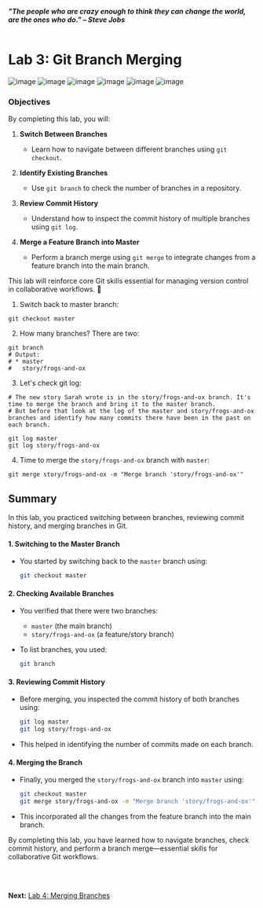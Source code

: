 ***"The people who are crazy enough to think they can change the world, are the ones who do." – Steve Jobs***
<br><br>


# Lab 3: Git Branch Merging
![image](https://github.com/user-attachments/assets/96f8b44f-7075-47b9-a7ac-386407474fd9) ![image](https://github.com/user-attachments/assets/073d11f1-f7d7-4c5b-87aa-acc8de59a32c) ![image](https://github.com/user-attachments/assets/eb99e756-4957-4df7-8118-b4c72041ceed) ![image](https://github.com/user-attachments/assets/b9e58837-9866-4150-8db0-aef1a08b64b9) ![image](https://github.com/user-attachments/assets/42a359c2-14a2-4895-80aa-7473f4366fd7) ![image](https://github.com/user-attachments/assets/ef80e53d-b661-4295-9518-7961cba71d47) 

### **Objectives**
By completing this lab, you will:  

1. **Switch Between Branches**  
   - Learn how to navigate between different branches using `git checkout`.  

2. **Identify Existing Branches**  
   - Use `git branch` to check the number of branches in a repository.  

3. **Review Commit History**  
   - Understand how to inspect the commit history of multiple branches using `git log`.  

4. **Merge a Feature Branch into Master**  
   - Perform a branch merge using `git merge` to integrate changes from a feature branch into the main branch.  

This lab will reinforce core Git skills essential for managing version control in collaborative workflows. 🚀


1. Switch back to master branch:
```
git checkout master
```

2. How many branches?  There are two:
```
git branch
# Output:
# * master
#   story/frogs-and-ox
```

3. Let's check git log:
```
# The new story Sarah wrote is in the story/frogs-and-ox branch. It's time to merge the branch and bring it to the master branch.
# But before that look at the log of the master and story/frogs-and-ox branches and identify how many commits there have been in the past on each branch.

git log master
git log story/frogs-and-ox
```

4. Time to merge the `story/frogs-and-ox` branch with `master`:
```
git merge story/frogs-and-ox -m "Merge branch 'story/frogs-and-ox'"
```




## Summary
In this lab, you practiced switching between branches, reviewing commit history, and merging branches in Git.

#### 1. **Switching to the Master Branch**  
   - You started by switching back to the `master` branch using:
     ```bash
     git checkout master
     ```

#### 2. **Checking Available Branches**  
   - You verified that there were two branches:  
     - `master` (the main branch)  
     - `story/frogs-and-ox` (a feature/story branch)

   - To list branches, you used:
     ```bash
     git branch
     ```

#### 3. **Reviewing Commit History**  
   - Before merging, you inspected the commit history of both branches using:
     ```bash
     git log master
     git log story/frogs-and-ox
     ```
   - This helped in identifying the number of commits made on each branch.

#### 4. **Merging the Branch**  
   - Finally, you merged the `story/frogs-and-ox` branch into `master` using:  
     ```bash
     git checkout master
     git merge story/frogs-and-ox -m "Merge branch 'story/frogs-and-ox'"
     ```
   - This incorporated all the changes from the feature branch into the main branch.

By completing this lab, you have learned how to navigate branches, check commit history, and perform a branch merge—essential skills for collaborative Git workflows.




<br><br>

**Next:** [Lab 4: Merging Branches](04_git_remote_and_git_push.md)
